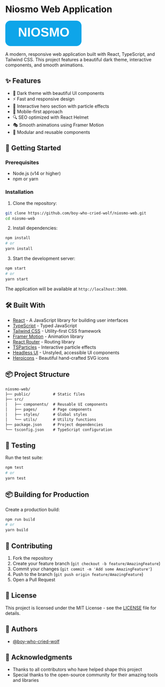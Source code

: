 # Niosmo Web Application

![Niosmo Logo](public/logo.svg)

A modern, responsive web application built with React, TypeScript, and Tailwind CSS. This project features a beautiful dark theme, interactive components, and smooth animations.

## ✨ Features

- 🎨 Dark theme with beautiful UI components
- ⚡ Fast and responsive design
- 🎯 Interactive hero section with particle effects
- 📱 Mobile-first approach
- 🔍 SEO optimized with React Helmet
- 🎭 Smooth animations using Framer Motion
- 🧩 Modular and reusable components

## 🚀 Getting Started

### Prerequisites

- Node.js (v14 or higher)
- npm or yarn

### Installation

1. Clone the repository:
```bash
git clone https://github.com/boy-who-cried-wolf/niosmo-web.git
cd niosmo-web
```

2. Install dependencies:
```bash
npm install
# or
yarn install
```

3. Start the development server:
```bash
npm start
# or
yarn start
```

The application will be available at `http://localhost:3000`.

## 🛠️ Built With

- [React](https://reactjs.org/) - A JavaScript library for building user interfaces
- [TypeScript](https://www.typescriptlang.org/) - Typed JavaScript
- [Tailwind CSS](https://tailwindcss.com/) - Utility-first CSS framework
- [Framer Motion](https://www.framer.com/motion/) - Animation library
- [React Router](https://reactrouter.com/) - Routing library
- [TSParticles](https://particles.js.org/) - Interactive particle effects
- [Headless UI](https://headlessui.dev/) - Unstyled, accessible UI components
- [Heroicons](https://heroicons.com/) - Beautiful hand-crafted SVG icons

## 📦 Project Structure

```
niosmo-web/
├── public/          # Static files
├── src/
│   ├── components/  # Reusable UI components
│   ├── pages/       # Page components
│   ├── styles/      # Global styles
│   └── utils/       # Utility functions
├── package.json     # Project dependencies
└── tsconfig.json    # TypeScript configuration
```

## 🧪 Testing

Run the test suite:
```bash
npm test
# or
yarn test
```

## 📦 Building for Production

Create a production build:
```bash
npm run build
# or
yarn build
```

## 🤝 Contributing

1. Fork the repository
2. Create your feature branch (`git checkout -b feature/AmazingFeature`)
3. Commit your changes (`git commit -m 'Add some AmazingFeature'`)
4. Push to the branch (`git push origin feature/AmazingFeature`)
5. Open a Pull Request

## 📄 License

This project is licensed under the MIT License - see the [LICENSE](LICENSE) file for details.

## 👥 Authors

- [@boy-who-cried-wolf](https://github.com/boy-who-cried-wolf)

## 🙏 Acknowledgments

- Thanks to all contributors who have helped shape this project
- Special thanks to the open-source community for their amazing tools and libraries
